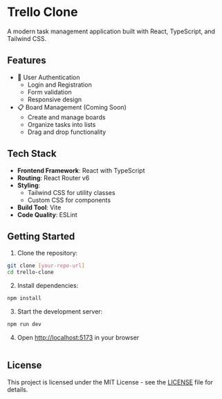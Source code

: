 # Trello Clone

A modern task management application built with React, TypeScript, and Tailwind CSS.

## Features

- 🔐 User Authentication
  - Login and Registration
  - Form validation
  - Responsive design
- 📋 Board Management (Coming Soon)
  - Create and manage boards
  - Organize tasks into lists
  - Drag and drop functionality

## Tech Stack

- **Frontend Framework**: React with TypeScript
- **Routing**: React Router v6
- **Styling**: 
  - Tailwind CSS for utility classes
  - Custom CSS for components
- **Build Tool**: Vite
- **Code Quality**: ESLint

## Getting Started

1. Clone the repository:
```bash
git clone [your-repo-url]
cd trello-clone
```

2. Install dependencies:
```bash
npm install
```

3. Start the development server:
```bash
npm run dev
```

4. Open [http://localhost:5173](http://localhost:5173) in your browser


```

```

## License

This project is licensed under the MIT License - see the [LICENSE](LICENSE) file for details.